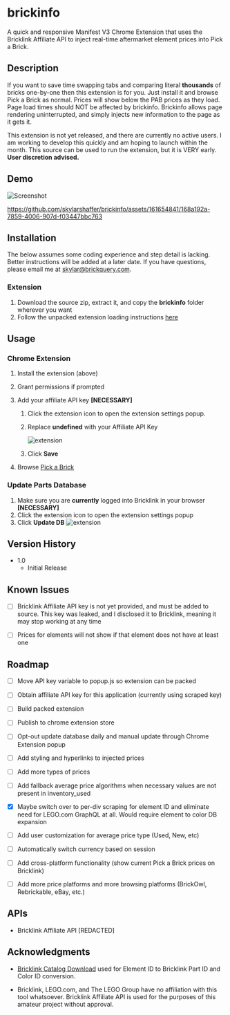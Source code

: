# brickinfo

A quick and responsive Manifest V3 Chrome Extension that uses the Bricklink Affiliate API to inject real-time aftermarket element prices into Pick a Brick.

## Description

If you want to save time swapping tabs and comparing literal **thousands** of bricks one-by-one then this extension is for you. Just install it and browse Pick a Brick as normal. Prices will show below the PAB prices as they load.
Page load times should NOT be affected by brickinfo. Brickinfo allows page rendering uninterrupted, and simply injects new information to the page as it gets it.

This extension is not yet released, and there are currently no active users. I am working to develop this quickly and am hoping to launch within the month. This source can be used to run the extension, but it is VERY early. **User discretion advised.**

## Demo

![Screenshot](https://github.com/skylarshaffer/brickinfo/assets/161654841/7081b86e-101a-4445-8819-9cddd3e8b973)

https://github.com/skylarshaffer/brickinfo/assets/161654841/168a192a-7859-4006-907d-f03447bbc763

## Installation

The below assumes some coding experience and step detail is lacking. Better instructions will be added at a later date. If you have questions, please email me at [skylar@brickquery.com](mailto:skylar@brickquery.com).

### Extension

1. Download the source zip, extract it, and copy the **brickinfo** folder wherever you want
2. Follow the unpacked extension loading instructions [here](https://developer.chrome.com/docs/extensions/get-started/tutorial/hello-world#load-unpacked)

## Usage

### Chrome Extension

1. Install the extension (above)
2. Grant permissions if prompted
3. Add your affiliate API key **[NECESSARY]**
   1. Click the extension icon to open the extension settings popup.
   2. Replace **undefined** with your Affiliate API Key

         ![extension](https://github.com/user-attachments/assets/d3dcde35-ca9f-4860-bda4-4e3847376b04)

      
   3. Click **Save**
   
4.  Browse [Pick a Brick](https://www.lego.com/en-us/pick-and-build/pick-a-brick)

### Update Parts Database

   1. Make sure you are **currently** logged into Bricklink in your browser **[NECESSARY]**
   2. Click the extension icon to open the extension settings popup
   3. Click **Update DB**
         ![extension](https://github.com/user-attachments/assets/d3dcde35-ca9f-4860-bda4-4e3847376b04)

## Version History

* 1.0
    * Initial Release

## Known Issues

- [ ] Bricklink Affiliate API key is not yet provided, and must be added to source. This key was leaked, and I disclosed it to Bricklink, meaning it may stop working at any time

- [ ] Prices for elements will not show if that element does not have at least one

## Roadmap

- [ ] Move API key variable to popup.js so extension can be packed

- [ ] Obtain affiliate API key for this application (currently using scraped key)

- [ ] Build packed extension

- [ ] Publish to chrome extension store

- [ ] Opt-out update database daily and manual update through Chrome Extension popup

- [ ] Add styling and hyperlinks to injected prices

- [ ] Add more types of prices

- [ ] Add fallback average price algorithms when necessary values are not present in inventory_used

- [x] Maybe switch over to per-div scraping for element ID and eliminate need for LEGO.com GraphQL at all. Would require element to color DB expansion

- [ ] Add user customization for average price type (Used, New, etc)

- [ ] Automatically switch currency based on session

- [ ] Add cross-platform functionality (show current Pick a Brick prices on Bricklink)

- [ ] Add more price platforms and more browsing platforms (BrickOwl, Rebrickable, eBay, etc.)

## APIs

- Bricklink Affiliate API [REDACTED]

## Acknowledgments

- [Bricklink Catalog Download](https://www.bricklink.com/catalogDownload.asp) used for Element ID to Bricklink Part ID and Color ID conversion.

- Bricklink, LEGO.com, and The LEGO Group have no affiliation with this tool whatsoever. Bricklink Affiliate API is used for the purposes of this amateur project without approval.

